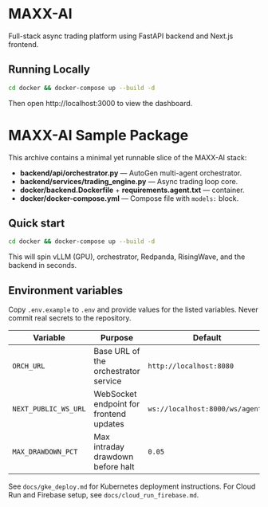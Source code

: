 
# MAXX-AI

Full-stack async trading platform using FastAPI backend and Next.js frontend.

## Running Locally

```bash
cd docker && docker-compose up --build -d
```

Then open http://localhost:3000 to view the dashboard.

# MAXX-AI Sample Package

This archive contains a minimal yet runnable slice of the MAXX-AI stack:

- **backend/api/orchestrator.py** — AutoGen multi-agent orchestrator.
- **backend/services/trading_engine.py** — Async trading loop core.
- **docker/backend.Dockerfile** + **requirements.agent.txt** — container.
- **docker/docker-compose.yml** — Compose file with `models:` block.

## Quick start

```bash
cd docker && docker-compose up --build -d
```

This will spin vLLM (GPU), orchestrator, Redpanda, RisingWave, and the backend in seconds.

## Environment variables

Copy `.env.example` to `.env` and provide values for the listed variables. Never commit real secrets to the repository.

| Variable | Purpose | Default |
|----------|---------|---------|
| `ORCH_URL` | Base URL of the orchestrator service | `http://localhost:8080` |
| `NEXT_PUBLIC_WS_URL` | WebSocket endpoint for frontend updates | `ws://localhost:8000/ws/agents` |
| `MAX_DRAWDOWN_PCT` | Max intraday drawdown before halt | `0.05` |


See `docs/gke_deploy.md` for Kubernetes deployment instructions.
For Cloud Run and Firebase setup, see `docs/cloud_run_firebase.md`.
